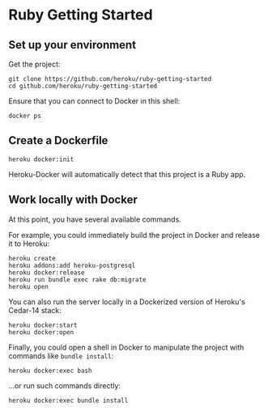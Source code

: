 # Ruby Getting Started

## Set up your environment

Get the project:

```
git clone https://github.com/heroku/ruby-getting-started
cd github.com/heroku/ruby-getting-started
```

Ensure that you can connect to Docker in this shell:

```
docker ps
```

## Create a Dockerfile

```
heroku docker:init
```

Heroku-Docker will automatically detect that this project is a Ruby app.

## Work locally with Docker

At this point, you have several available commands.

For example,
you could immediately build the project in Docker and release it to Heroku:

```
heroku create
heroku addons:add heroku-postgresql
heroku docker:release
heroku run bundle exec rake db:migrate
heroku open
```

You can also run the server locally in a Dockerized version of Heroku's
Cedar-14 stack:

```
heroku docker:start
heroku docker:open
```

Finally, you could open a shell in Docker to manipulate the project with
commands like `bundle install`:

```
heroku docker:exec bash
```

...or run such commands directly:

```
heroku docker:exec bundle install
```
